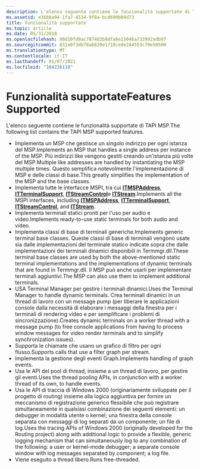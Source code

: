 ```yaml
---
description: L'elenco seguente contiene le funzionalità supportate di TAPI MSP.
ms.assetid: e36bba94-1fa7-4514-9f8a-bcd690b04d73
title: Funzionalità supportate
ms.topic: article
ms.date: 05/31/2018
ms.openlocfilehash: 00d10fd9ac787483b8dfa6e15046a733992adb97
ms.sourcegitcommit: 831e8f3db78ab820e1710cede244553c70e50500
ms.translationtype: MT
ms.contentlocale: it-IT
ms.lasthandoff: 01/07/2021
ms.locfileid: "104226118"
---
```

# <a name="features-supported"></a><span data-ttu-id="4dcc4-103">Funzionalità supportate</span><span class="sxs-lookup"><span data-stu-id="4dcc4-103">Features Supported</span></span>

<span data-ttu-id="4dcc4-104">L'elenco seguente contiene le funzionalità supportate di TAPI MSP.</span><span class="sxs-lookup"><span data-stu-id="4dcc4-104">The following list contains the TAPI MSP supported features.</span></span>

-   <span data-ttu-id="4dcc4-105">Implementa un MSP che gestisce un singolo indirizzo per ogni istanza del MSP.</span><span class="sxs-lookup"><span data-stu-id="4dcc4-105">Implements an MSP that handles a single address per instance of the MSP.</span></span> <span data-ttu-id="4dcc4-106">Più indirizzi like vengono gestiti creando un'istanza più volte del MSP.</span><span class="sxs-lookup"><span data-stu-id="4dcc4-106">Multiple like addresses are handled by instantiating the MSP multiple times.</span></span> <span data-ttu-id="4dcc4-107">Questo semplifica notevolmente l'implementazione di MSP e delle classi di base.</span><span class="sxs-lookup"><span data-stu-id="4dcc4-107">This greatly simplifies the implementation of the MSP and the base classes.</span></span>
-   <span data-ttu-id="4dcc4-108">Implementa tutte le interfacce MSPI, tra cui [**ITMSPAddress**](/windows/desktop/api/msp/nn-msp-itmspaddress), [**ITTerminalSupport**](/windows/win32/api/tapi3if/nn-tapi3if-itterminalsupport), [**ITStreamControl**](/windows/win32/api/tapi3if/nn-tapi3if-itstreamcontrol)e [**ITStream**](/windows/win32/api/tapi3if/nn-tapi3if-itstream).</span><span class="sxs-lookup"><span data-stu-id="4dcc4-108">Implements all the MSPI interfaces, including [**ITMSPAddress**](/windows/desktop/api/msp/nn-msp-itmspaddress), [**ITTerminalSupport**](/windows/win32/api/tapi3if/nn-tapi3if-itterminalsupport), [**ITStreamControl**](/windows/win32/api/tapi3if/nn-tapi3if-itstreamcontrol), and [**ITStream**](/windows/win32/api/tapi3if/nn-tapi3if-itstream).</span></span>
-   <span data-ttu-id="4dcc4-109">Implementa terminali statici pronti per l'uso per audio e video.</span><span class="sxs-lookup"><span data-stu-id="4dcc4-109">Implements ready-to-use static terminals for both audio and video.</span></span>
-   <span data-ttu-id="4dcc4-110">Implementa classi di base di terminali generiche.</span><span class="sxs-lookup"><span data-stu-id="4dcc4-110">Implements generic terminal base classes.</span></span> <span data-ttu-id="4dcc4-111">Queste classi di base di terminali vengono usate sia dalle implementazioni del terminale statico indicate sopra che dalle implementazioni dei terminali dinamici disponibili in Termmgr.dll.</span><span class="sxs-lookup"><span data-stu-id="4dcc4-111">These terminal base classes are used by both the above-mentioned static terminal implementations and the implementations of dynamic terminals that are found in Termmgr.dll.</span></span> <span data-ttu-id="4dcc4-112">Il MSP può anche usarli per implementare terminali aggiuntivi.</span><span class="sxs-lookup"><span data-stu-id="4dcc4-112">The MSP can also use them to implement additional terminals.</span></span>
-   <span data-ttu-id="4dcc4-113">USA Terminal Manager per gestire i terminali dinamici.</span><span class="sxs-lookup"><span data-stu-id="4dcc4-113">Uses the Terminal Manager to handle dynamic terminals.</span></span> <span data-ttu-id="4dcc4-114">Crea terminali dinamici in un thread di lavoro con un message pump (per liberare le applicazioni console dalla necessità di elaborare i messaggi della finestra per i terminali di rendering video e per semplificare i problemi di sincronizzazione).</span><span class="sxs-lookup"><span data-stu-id="4dcc4-114">Creates dynamic terminals on a worker thread with a message pump (to free console applications from having to process window messages for video render terminals and to simplify synchronization issues).</span></span>
-   <span data-ttu-id="4dcc4-115">Supporta le chiamate che usano un grafico di filtro per ogni flusso.</span><span class="sxs-lookup"><span data-stu-id="4dcc4-115">Supports calls that use a filter graph per stream.</span></span>
-   <span data-ttu-id="4dcc4-116">Implementa la gestione degli eventi Graph.</span><span class="sxs-lookup"><span data-stu-id="4dcc4-116">Implements handling of graph events.</span></span>
-   <span data-ttu-id="4dcc4-117">Usa le API del pool di thread, insieme a un thread di lavoro, per gestire gli eventi.</span><span class="sxs-lookup"><span data-stu-id="4dcc4-117">Uses the thread pooling APIs, in conjunction with a worker thread of its own, to handle events.</span></span>
-   <span data-ttu-id="4dcc4-118">Usa le API di traccia di Windows 2000 (originariamente sviluppate per il progetto di routing) insieme alla logica aggiuntiva per fornire un meccanismo di registrazione generico flessibile che può registrare simultaneamente in qualsiasi combinazione dei seguenti elementi: un debugger in modalità utente o kernel; una finestra della console separata con messaggi di log separati da un componente; un file di log.</span><span class="sxs-lookup"><span data-stu-id="4dcc4-118">Uses the tracing APIs of Windows 2000 (originally developed for the Routing project) along with additional logic to provide a flexible, generic logging mechanism that can simultaneously log to any combination of the following: a user or kernel-mode debugger; a separate console window with log messages separated by component; a log file.</span></span>
-   <span data-ttu-id="4dcc4-119">Viene eseguito a thread libero.</span><span class="sxs-lookup"><span data-stu-id="4dcc4-119">Runs free-threaded.</span></span>

 

 
